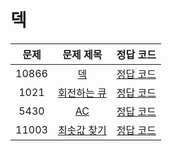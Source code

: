 # 덱

| 문제 | 문제 제목 | 정답 코드 |
| :--: | :--: | :--: |
| 10866 | [덱](https://www.acmicpc.net/problem/10866) | [정답 코드](10866.swift)
| 1021 | [회전하는 큐](https://www.acmicpc.net/problem/1021) | [정답 코드](1021.swift)
| 5430 | [AC](https://www.acmicpc.net/problem/5430) | [정답 코드](5430.swift)
| 11003 | [최솟값 찾기](https://www.acmicpc.net/problem/11003) | [정답 코드](11003.swift)
